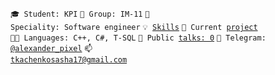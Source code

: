 <code>🎓 Student: KPI</code>
<code>🎪 Group: IM-11</code>
<code>👷 Speciality: Software engineer</code>
<code>💡 [Skills](SKILLS.md)</code>
<code>🧻 Current [project](https://github.com/AlexanderPixel/VacanciesReviewSystem)</code><br>
<code>🧑‍💻 Languages: C++, C#, T-SQL</code>
<code>📢 Public [talks: 0](TALKS.md)</code>
<code>💬 Telegram: [@alexander_pixel](https://t.me/alexander_pixel)</code>
<code>📫 [tkachenkosasha17@gmail.com](mailto:tkachenkosasha17@gmail.com)</code>
